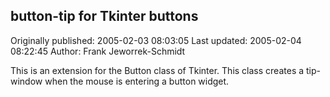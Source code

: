 ## button-tip for Tkinter buttons

Originally published: 2005-02-03 08:03:05
Last updated: 2005-02-04 08:22:45
Author: Frank Jeworrek-Schmidt

This is an extension for the Button class of Tkinter. This class creates a tip-window when the mouse is entering a button widget.